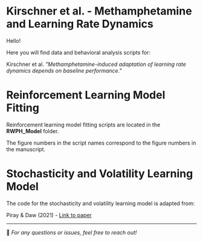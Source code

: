 # Kirschner et al. - Methamphetamine and Learning Rate Dynamics

Hello!

Here you will find data and behavioral analysis scripts for:

Kirschner et al.
*"Methamphetamine-induced adaptation of learning rate dynamics depends on baseline performance."*

# Reinforcement Learning Model Fitting
Reinforcement learning model fitting scripts are located in the **RWPH_Model** folder.

The figure numbers in the script names correspond to the figure numbers in the manuscript.

# Stochasticity and Volatility Learning Model
The code for the stochasticity and volatility learning model is adapted from:

Piray & Daw (2021) - [Link to paper](https://www.nature.com/articles/s41467-021-26731-9)

---
📌 *For any questions or issues, feel free to reach out!*
